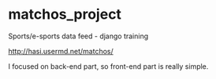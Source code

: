 # matchos_project
Sports/e-sports data feed - django training

http://hasi.usermd.net/matchos/

I focused on back-end part, so front-end part is really simple.
